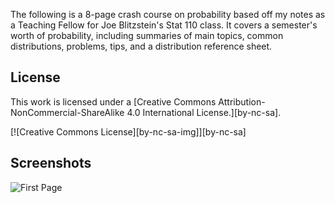 The following is a 8-page crash course on probability based off my notes as a Teaching Fellow for Joe Blitzstein's Stat 110 class. It covers a semester's worth of probability, including summaries of main topics, common distributions, problems, tips, and a distribution reference sheet.


License
-------

This work is licensed under a [Creative Commons Attribution-NonCommercial-ShareAlike 4.0 International License.][by-nc-sa].

[![Creative Commons License][by-nc-sa-img]][by-nc-sa]


Screenshots
-------

![First Page](http://i.imgur.com/Clza4Hv.jpg)
